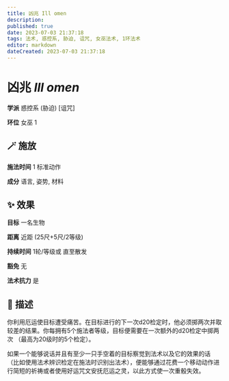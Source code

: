 ```yaml
---
title: 凶兆 Ill omen
description: 
published: true
date: 2023-07-03 21:37:18
tags: 法术, 惑控系, 胁迫, 诅咒, 女巫法术, 1环法术
editor: markdown
dateCreated: 2023-07-03 21:37:18
---
```


# **凶兆** *Ill omen*

**学派** 惑控系 (胁迫) \[诅咒\] 

**环位** 女巫 1

## 🪄 施放

**施法时间** 1 标准动作

**成分** 语言, 姿势, 材料

## ✨ 效果 

**目标** 一名生物 

**距离** 近距 (25尺+5尺/2等级)  

**持续时间** 1轮/等级或 直至散发 

**豁免** 无

**法术抗力** 是

## 📖 描述

你利用厄运使目标遭受痛苦。在目标进行的下一次d20检定时，他必须掷两次并取较差的结果。你每拥有5个施法者等级，目标便需要在一次额外的d20检定中掷两次 （最高为20级时的5个检定）。

如果一个能够说话并且有至少一只手空着的目标察觉到法术以及它的效果的话 （比如使用法术辨识检定在施法时识别出法术），便能够通过花费一个移动动作进行简短的祈祷或者使用好运咒文安抚厄运之灵，以此方式使一次重骰失效。
    